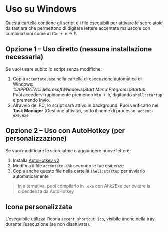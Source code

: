 # Uso su Windows

Questa cartella contiene gli script e i file eseguibili per attivare le scorciatoie da tastiera che permettono di digitare lettere accentate maiuscole con combinazioni come `AltGr + e` → `È`.

## Opzione 1 – Uso diretto (nessuna installazione necessaria)
Se vuoi usare subito lo script senza modifiche:
1. Copia `accentate.exe` nella cartella di esecuzione automatica di Windows:  
*%APPDATA%\Microsoft\Windows\Start Menu\Programs\Startup*.  
Puoi accedervi rapidamente premendo `Win + R`, digitando `shell:startup` e premendo Invio.
2. All’avvio del PC, lo script sarà attivo in background. Puoi verificarlo nel **Task Manager** (Gestione attività), sotto il nome di processo: `accent-exe.exe`

## Opzione 2 – Uso con AutoHotkey (per personalizzazione)
Se vuoi modificare le scorciatoie o aggiungere nuove lettere:
1. Installa [AutoHotkey v2](https://www.autohotkey.com/)
2. Modifica il file `accentate.ahk` secondo le tue esigenze
3. Copia anche questo file nella cartella `shell:startup` per avviarlo automaticamente
> In alternativa, puoi compilarlo in `.exe` con Ahk2Exe per evitare la dipendenza da AutoHotkey

## Icona personalizzata
L’eseguibile utilizza l’icona `accent_shortcut.ico`, visibile anche nella tray durante l’esecuzione (se non disattivata).
